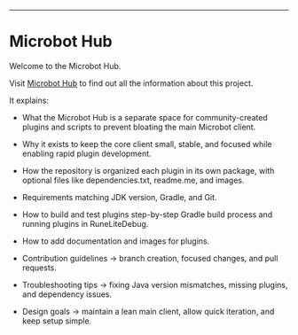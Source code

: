 
---

# Microbot Hub

Welcome to the Microbot Hub.

Visit [Microbot Hub](https://github.com/chsami/Microbot-Hub) to find out all the information about this project.

It explains:

- What the Microbot Hub is a separate space for community-created plugins and scripts to prevent bloating the main Microbot client.

- Why it exists to keep the core client small, stable, and focused while enabling rapid plugin development.

- How the repository is organized each plugin in its own package, with optional files like dependencies.txt, readme.me, and images.

- Requirements matching JDK version, Gradle, and Git.

- How to build and test plugins step-by-step Gradle build process and running plugins in RuneLiteDebug.

- How to add documentation and images for plugins.

- Contribution guidelines -> branch creation, focused changes, and pull requests.

- Troubleshooting tips -> fixing Java version mismatches, missing plugins, and dependency issues.

- Design goals -> maintain a lean main client, allow quick iteration, and keep setup simple.
